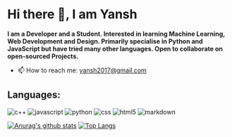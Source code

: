 # Hi there 👋, I am Yansh


**I am a Developer and a Student. Interested in learning Machine Learning, Web Development and Design. Primarily specialise in Python and JavaScript but have tried many other languages. Open to collaborate on open-sourced Projects.**


- 📫 How to reach me: yansh2017@gmail.com

## Languages:
![c++](https://img.shields.io/badge/c++%20-%2300599C.svg?&style=for-the-badge&logo=c%2B%2B&logoColor=white)
![javascript](https://img.shields.io/badge/javascript%20-%23F7DF1E.svg?&style=for-the-badge&logo=javascript&logoColor=white)
![python](https://img.shields.io/badge/python%20-%2314354C.svg?&style=for-the-badge&logo=python&logoColor=white)
![css](https://img.shields.io/badge/css3%20-%231572B6.svg?&style=for-the-badge&logo=css3&logoColor=white)
![html5](https://img.shields.io/badge/html5%20-%23E34F26.svg?&style=for-the-badge&logo=html5&logoColor=white)
![markdown](https://img.shields.io/badge/markdown-%23000000.svg?&style=for-the-badge&logo=markdown&logoColor=white)



[![Anurag's github stats](https://github-readme-stats.vercel.app/api?username=ya-nsh)](https://github.com/anuraghazra/github-readme-stats)
[![Top Langs](https://github-readme-stats.vercel.app/api/top-langs/?username=ya-nsh)](https://github.com/anuraghazra/github-readme-stats)
